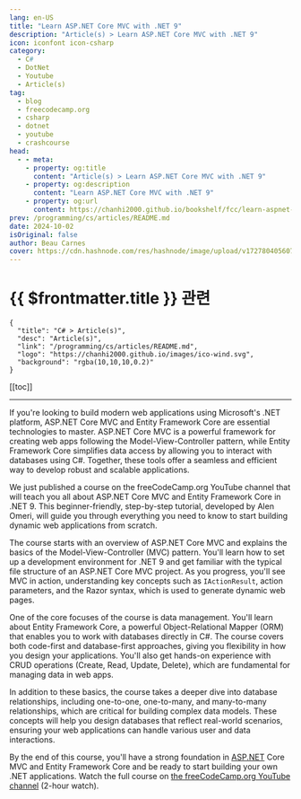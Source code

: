 ```yaml
---
lang: en-US
title: "Learn ASP.NET Core MVC with .NET 9"
description: "Article(s) > Learn ASP.NET Core MVC with .NET 9"
icon: iconfont icon-csharp
category:
  - C#
  - DotNet
  - Youtube
  - Article(s)
tag:
  - blog
  - freecodecamp.org
  - csharp
  - dotnet
  - youtube
  - crashcourse
head:
  - - meta:
    - property: og:title
      content: "Article(s) > Learn ASP.NET Core MVC with .NET 9"
    - property: og:description
      content: "Learn ASP.NET Core MVC with .NET 9"
    - property: og:url
      content: https://chanhi2000.github.io/bookshelf/fcc/learn-aspnet-core-mvc-with-net-9.html
prev: /programming/cs/articles/README.md
date: 2024-10-02
isOriginal: false
author: Beau Carnes
cover: https://cdn.hashnode.com/res/hashnode/image/upload/v1727804056078/cb9e584f-9942-4169-a68b-3379bb803692.png
---
```


# {{ $frontmatter.title }} 관련

```component VPCard
{
  "title": "C# > Article(s)",
  "desc": "Article(s)",
  "link": "/programming/cs/articles/README.md",
  "logo": "https://chanhi2000.github.io/images/ico-wind.svg",
  "background": "rgba(10,10,10,0.2)"
}
```

[[toc]]

---

<SiteInfo
  name="Learn ASP.NET Core MVC with .NET 9"
  desc="If you're looking to build modern web applications using Microsoft's .NET platform, ASP.NET Core MVC and Entity Framework Core are essential technologies to master. ASP.NET Core MVC is a powerful framework for creating web apps following the Model-Vi..."
  url="https://freecodecamp.org/news/learn-aspnet-core-mvc-with-net-9"
  logo="https://cdn.freecodecamp.org/universal/favicons/favicon.ico"
  preview="https://cdn.hashnode.com/res/hashnode/image/upload/v1727804056078/cb9e584f-9942-4169-a68b-3379bb803692.png"/>

If you're looking to build modern web applications using Microsoft's .NET platform, ASP.NET Core MVC and Entity Framework Core are essential technologies to master. ASP.NET Core MVC is a powerful framework for creating web apps following the Model-View-Controller pattern, while Entity Framework Core simplifies data access by allowing you to interact with databases using C#. Together, these tools offer a seamless and efficient way to develop robust and scalable applications.

We just published a course on the freeCodeCamp.org YouTube channel that will teach you all about ASP.NET Core MVC and Entity Framework Core in .NET 9. This beginner-friendly, step-by-step tutorial, developed by Alen Omeri, will guide you through everything you need to know to start building dynamic web applications from scratch.

The course starts with an overview of ASP.NET Core MVC and explains the basics of the Model-View-Controller (MVC) pattern. You'll learn how to set up a development environment for .NET 9 and get familiar with the typical file structure of an ASP.NET Core MVC project. As you progress, you'll see MVC in action, understanding key concepts such as `IActionResult`, action parameters, and the Razor syntax, which is used to generate dynamic web pages.

One of the core focuses of the course is data management. You'll learn about Entity Framework Core, a powerful Object-Relational Mapper (ORM) that enables you to work with databases directly in C#. The course covers both code-first and database-first approaches, giving you flexibility in how you design your applications. You'll also get hands-on experience with CRUD operations (Create, Read, Update, Delete), which are fundamental for managing data in web apps.

In addition to these basics, the course takes a deeper dive into database relationships, including one-to-one, one-to-many, and many-to-many relationships, which are critical for building complex data models. These concepts will help you design databases that reflect real-world scenarios, ensuring your web applications can handle various user and data interactions.

By the end of this course, you'll have a strong foundation in [<VPIcon icon="fas fa-globe"/>ASP.NET](https://asp.net) Core MVC and Entity Framework Core and be ready to start building your own .NET applications. Watch the full course on [<VPIcon icon="fa-brands fa-youtube"/>the freeCodeCamp.org YouTube channel](https://youtu.be/RWXKysImabs) (2-hour watch).

<VidStack src="youtube/RWXKysImabs" />